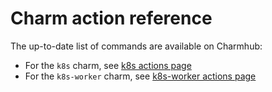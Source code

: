 # Charm action reference

The up-to-date list of commands are available on Charmhub:

* For the `k8s` charm, see [k8s actions page]
* For the `k8s-worker` charm, see [k8s-worker actions page]

<!-- LINKS -->
[k8s actions page]: https://charmhub.io/k8s/actions
[k8s-worker actions page]: https://charmhub.io/k8s-worker/actions
